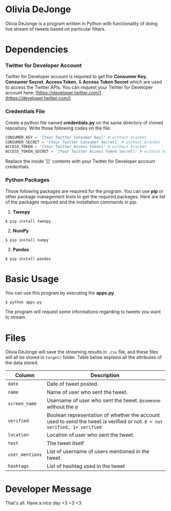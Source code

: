 # Olivia DeJonge

Olivia DeJonge is a program written in Python with functionality of doing live stream of tweets based on particular filters.

# Dependencies
### Twitter for Developer Account
Twitter for Developer account is required to get the **Consumer Key**, **Consumer Secret**, **Access Token**, & **Access Token Secret** which are used to access the Twitter APIs.
You can request your Twitter for Developer account here: [https://developer.twitter.com/](https://developer.twitter.com/)

### Credentials File
Create a python file named **credentials.py** on the same directory of cloned repository. Write those following codes on the file:
```python
CONSUMER_KEY = '[Your Twitter Consumer Key]' # without bracket
CONSUMER_SECRET = '[Your Twitter Consumer Secret]' # without bracket
ACCESS_TOKEN = '[Your Twitter Access Token]' # without bracket
ACCESS_TOKEN_SECRET = '[Your Twitter Access Token Secret]' # without bracket
```
Replace the inside '[]' contents with your Twitter for Developer account credentials.

### Python Packages
Those following packages are required for the program. You can use **pip** or other package management tools to get the required packages. Here are list of the packages required and the installation commands in pip.
1. **Tweepy**
```
$ pip install tweepy
```
2. **NumPy**
```
$ pip install numpy
```
3. **Pandas**
```
$ pip install pandas
```

# Basic Usage
You can use this program by executing the **apps.py**.
```
$ python apps.py
```

The program will request some informations regarding to tweets you want to stream.

# Files

Olivia DeJonge will save the streaming results in `.csv` file, and these files will all be stored in `target/` folder.
Table below explains all the attributes of the data stored.

Column | Description
-|-
`date` | Date of tweet posted.
`name` | Name of user who sent the tweet.
`screen_name` | Username of user who sent the tweet. `@someone` without the `@`
`verified` | Boolean representation of whether the account used to send the tweet is verified or not. `0 = not verified, 1= verified`
`location` | Location of user who sent the tweet.
`text` | The tweet itself
`user_mentions` | List of username of users mentioned in the tweet.
`hashtags` | List of hashtag used in the tweet

# Developer Message

That's all. Have a nice day <3 <3 <3